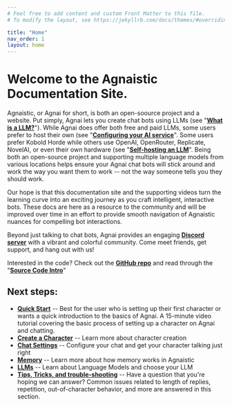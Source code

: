 ```yaml
---
# Feel free to add content and custom Front Matter to this file.
# To modify the layout, see https://jekyllrb.com/docs/themes/#overriding-theme-defaults

title: "Home"
nav_order: 1
layout: home
---
```


# Welcome to the Agnaistic Documentation Site.

Agnaistic, or Agnai for short, is both an open-soource project and a website.  Put simply, Agnai lets you create chat bots using LLMs (see "**[What is a LLM?](/docs/what-is-an-llm)**").  While Agnai does offer both free and paid LLMs, some users prefer to host their own (see "**[Configuring your AI service](/docs/configuring-ai-services)**".  Some users prefer Kobold Horde while others use OpenAI, OpenRouter, Replicate, NovelAI, or even their own hardware (see "**[Self-hosting an LLM](/docs/self-hosting-an-llm)**".  Being both an open-source project and supporting multiple language models from various locations helps ensure your Agnai chat bots will stick around and work the way you want them to work -- not the way someone tells you they should work.

Our hope is that this documentation site and the supporting videos turn the learning curve into an exciting journey as you craft intelligent, interactive bots. These docs are here as a resource to the community and will be improved over time in an effort to provide smooth navigation of Agnaistic nuances for compelling bot interactions.

Beyond just talking to chat bots, Agnai provides an engaging **[Discord server](https://agnai.chat/discord)** with a vibrant and colorful community.  Come meet friends, get support, and hang out with us!

Interested in the code? Check out the **[GitHub repo](https://github.com/agnaistic/agnai)** and read through the "**[Source Code Intro](/docs/source-code-intro)**"

## Next steps:
* **[Quick Start](/docs/quick-start)** -- Best for the user who is setting up their first character or wants a quick introduction to the basics of Agnai.  A 15-minute video tutorial covering the basic process of setting up a character on Agnai and chatting.
* **[Create a Character](/docs/creating-a-character)** -- Learn more about character creation
* **[Chat Settings](/docs/chat-settings)** -- Configure your chat and get your character talking just right
* **[Memory](/docs/memory)** -- Learn more about how memory works in Agnaistic
* **[LLMs](/docs/what-is-an-llm)** -- Learn about Language Models and choose your LLM
* **[Tips, Tricks, and trouble-shooting](/docs/tips-tricks-and-troubleshooting)** -- Have a question that you're hoping we can answer?  Common issues related to length of replies, repetition, out-of-character behavior, and more are answered in this section.
